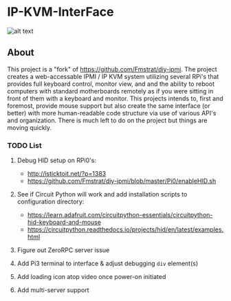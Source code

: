 # IP-KVM-InterFace

![alt text](https://github.com/SterlingButters/ip-kvm-interface/blob/master/Example.png)


## About
This project is a "fork" of https://github.com/Fmstrat/diy-ipmi. The project creates a
web-accessable IPMI / IP KVM system utilizing several RPi's that provides full keyboard control,
monitor view, and and the ability to reboot computers with standard motherboards remotely as if
you were sitting in front of them with a keyboard and monitor. This projects intends to, first and
foremost, provide mouse support but also create the same interface (or better) with more human-readable
code structure via use of various API's and organization. There is much left to do on the project
but things are moving quickly.

### TODO List
1) Debug HID setup on RPi0's:
      - http://isticktoit.net/?p=1383
      - https://github.com/Fmstrat/diy-ipmi/blob/master/Pi0/enableHID.sh
2) See if Circuit Python will work and add installation scripts to configuration directory:
      - https://learn.adafruit.com/circuitpython-essentials/circuitpython-hid-keyboard-and-mouse
      - https://circuitpython.readthedocs.io/projects/hid/en/latest/examples.html
3) Figure out ZeroRPC server issue

4) Add Pi3 terminal to interface & adjust debugging `div` element(s)

5) Add loading icon atop video once power-on initiated

6) Add multi-server support
